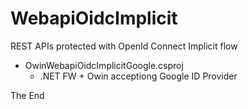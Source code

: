 # WebapiOidcImplicit

REST APIs protected with OpenId Connect Implicit flow

* OwinWebapiOidcImplicitGoogle.csproj
  * .NET FW + Owin acceptiong Google ID Provider

The End
